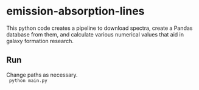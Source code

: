# emission-absorption-lines
This python code creates a pipeline to download spectra, create a Pandas database from them, and calculate various numerical values that aid in galaxy formation research. 

## Run 
Change paths as necessary. <br/>
<code> python main.py </code>
